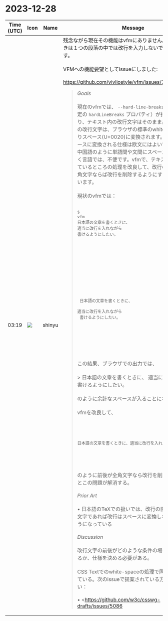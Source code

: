 # 2023-12-28

|Time (UTC)|Icon|Name|Message|
|---|---|---|---|
|03:19|![](https://avatars.slack-edge.com/2018-04-27/354445776386_e258f5ed5ba887b08668_72.jpg)|shinyu|残念ながら現在その機能はvfmにありません。日本語を書くときは１つの段落の中では改行を入力しないで書く必要があります。<br><br>VFMへの機能要望としてissueにしました:<br><br><https://github.com/vivliostyle/vfm/issues/187><br><blockquote>*Goals*<br><br>現在のvfmでは、 `--hard-line-breaks` オプション（設定の `hardLineBreaks` プロパティ）が指定されないかぎり、テキスト内の改行文字はそのまま出力されます。その改行文字は、ブラウザの標準のwhite-space処理によりスペース(U+0020)に変換されます。この改行がスペースに変換される仕様は欧文にはよいですが、日本語や中国語のように単語間や文間にスペースを入れないで書く言語では、不便です。vfmで、テキストを整形出力しているところの処理を改良して、改行の前後の文字が全角文字ならば改行を削除するようにするのがよいかと思います。<br><br>現状のvfmでは：<br><br><pre>$ vfm<br>日本語の文章を書くときに、<br>適当に改行を入れながら<br>書けるようにしたい。<br><!doctype html><br><html><br>  <head><br>    <meta charset="utf-8"><br>    <meta name="viewport" content="width=device-width, initial-scale=1"><br>  </head><br>  <body><br>    <p><br>      日本語の文章を書くときに、<br>      適当に改行を入れながら<br>      書けるようにしたい。<br>    </p><br>  </body><br></html></pre><br><br>この結果、ブラウザでの出力では、<br><br>> 日本語の文章を書くときに、 適当に改行を入れながら 書けるようにしたい。<br><br>のように余計なスペースが入ることになる。<br><br>vfmを改良して、<br><br><pre>    <p><br>      日本語の文章を書くときに、適当に改行を入れながらようにしたい。<br>    </p></pre><br><br>のように前後が全角文字なら改行を削除するようにするとこの問題が解消する。<br><br>*Prior Art*<br><br>• 日本語のTeXでの扱いでは、改行の直前の文字が全角文字であれば改行はスペースに変換しないで削除するようになっている<br><br>*Discussion*<br><br>改行文字の前後がどのような条件の場合に改行を削除するか、仕様を決める必要がある。<br><br>CSS Textでのwhite-spaceの処理で同様の議論がされている。次のissueで提案されている方法を採用したい：<br><br>• <https://github.com/w3c/csswg-drafts/issues/5086|w3c/csswg-drafts#5086></blockquote>|
